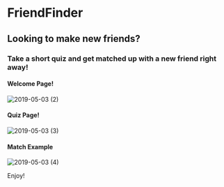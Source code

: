 # FriendFinder

<h2> Looking to make new friends? </h2>

<h3>Take a short quiz and get matched up with a new friend right away!</h3>

<h4>Welcome Page!</h4>

![2019-05-03 (2)](https://user-images.githubusercontent.com/46499915/57162546-9570fd00-6dbc-11e9-9206-786ca1dfad3d.png)

<h4>Quiz Page!</h4>

![2019-05-03 (3)](https://user-images.githubusercontent.com/46499915/57162567-9f92fb80-6dbc-11e9-9752-63cd4f06a4cb.png)

<h4>Match Example</h4>

![2019-05-03 (4)](https://user-images.githubusercontent.com/46499915/57162577-a588dc80-6dbc-11e9-990c-7d254592b7ac.png)

Enjoy!
